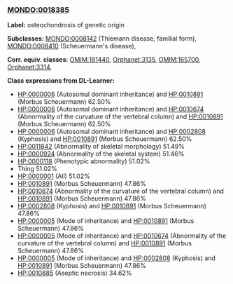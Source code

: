 
### [MONDO:0018385](http://purl.obolibrary.org/obo/MONDO_0018385)
**Label:** osteochondrosis of genetic origin

**Subclasses:** [MONDO:0008142](http://purl.obolibrary.org/obo/MONDO_0008142) (Thiemann disease, familial form), [MONDO:0008410](http://purl.obolibrary.org/obo/MONDO_0008410) (Scheuermann's disease), 

**Corr. equiv. classes:** [OMIM:181440](http://purl.obolibrary.org/obo/OMIM_181440), [Orphanet:3135](http://www.orpha.net/ORDO/Orphanet_3135), [OMIM:165700](http://purl.obolibrary.org/obo/OMIM_165700), [Orphanet:3314](http://www.orpha.net/ORDO/Orphanet_3314), 

**Class expressions from DL-Learner:**

- [HP:0000006](http://purl.obolibrary.org/obo/HP_0000006) (Autosomal dominant inheritance) and [HP:0010891](http://purl.obolibrary.org/obo/HP_0010891) (Morbus Scheuermann) 62.50%
- [HP:0000006](http://purl.obolibrary.org/obo/HP_0000006) (Autosomal dominant inheritance) and [HP:0010674](http://purl.obolibrary.org/obo/HP_0010674) (Abnormality of the curvature of the vertebral column) and [HP:0010891](http://purl.obolibrary.org/obo/HP_0010891) (Morbus Scheuermann) 62.50%
- [HP:0000006](http://purl.obolibrary.org/obo/HP_0000006) (Autosomal dominant inheritance) and [HP:0002808](http://purl.obolibrary.org/obo/HP_0002808) (Kyphosis) and [HP:0010891](http://purl.obolibrary.org/obo/HP_0010891) (Morbus Scheuermann) 62.50%
- [HP:0011842](http://purl.obolibrary.org/obo/HP_0011842) (Abnormality of skeletal morphology) 51.49%
- [HP:0000924](http://purl.obolibrary.org/obo/HP_0000924) (Abnormality of the skeletal system) 51.46%
- [HP:0000118](http://purl.obolibrary.org/obo/HP_0000118) (Phenotypic abnormality) 51.02%
- Thing 51.02%
- [HP:0000001](http://purl.obolibrary.org/obo/HP_0000001) (All) 51.02%
- [HP:0010891](http://purl.obolibrary.org/obo/HP_0010891) (Morbus Scheuermann) 47.86%
- [HP:0010674](http://purl.obolibrary.org/obo/HP_0010674) (Abnormality of the curvature of the vertebral column) and [HP:0010891](http://purl.obolibrary.org/obo/HP_0010891) (Morbus Scheuermann) 47.86%
- [HP:0002808](http://purl.obolibrary.org/obo/HP_0002808) (Kyphosis) and [HP:0010891](http://purl.obolibrary.org/obo/HP_0010891) (Morbus Scheuermann) 47.86%
- [HP:0000005](http://purl.obolibrary.org/obo/HP_0000005) (Mode of inheritance) and [HP:0010891](http://purl.obolibrary.org/obo/HP_0010891) (Morbus Scheuermann) 47.86%
- [HP:0000005](http://purl.obolibrary.org/obo/HP_0000005) (Mode of inheritance) and [HP:0010674](http://purl.obolibrary.org/obo/HP_0010674) (Abnormality of the curvature of the vertebral column) and [HP:0010891](http://purl.obolibrary.org/obo/HP_0010891) (Morbus Scheuermann) 47.86%
- [HP:0000005](http://purl.obolibrary.org/obo/HP_0000005) (Mode of inheritance) and [HP:0002808](http://purl.obolibrary.org/obo/HP_0002808) (Kyphosis) and [HP:0010891](http://purl.obolibrary.org/obo/HP_0010891) (Morbus Scheuermann) 47.86%
- [HP:0010885](http://purl.obolibrary.org/obo/HP_0010885) (Aseptic necrosis) 34.62%


